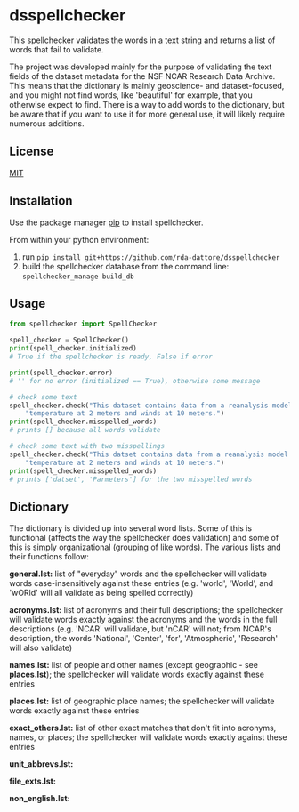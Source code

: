 # dsspellchecker

This spellchecker validates the words in a text string and returns a list of words that fail to validate.

The project was developed mainly for the purpose of validating the text fields of the dataset metadata for the NSF NCAR Research Data Archive. This means that the dictionary is mainly geoscience- and dataset-focused, and you might not find words, like 'beautiful' for example, that you otherwise expect to find. There is a way to add words to the dictionary, but be aware that if you want to use it for more general use, it will likely require numerous additions.

## License

[MIT](https://choosealicense.com/licenses/mit/)

## Installation

Use the package manager [pip](https://pip.pypa.io/en/stable/) to install spellchecker.

From within your python environment:
1. run `pip install git+https://github.com/rda-dattore/dsspellchecker`
1. build the spellchecker database from the command line: `spellchecker_manage build_db`

## Usage

```python
from spellchecker import SpellChecker

spell_checker = SpellChecker()
print(spell_checker.initialized)
# True if the spellchecker is ready, False if error

print(spell_checker.error)
# '' for no error (initialized == True), otherwise some message

# check some text
spell_checker.check("This dataset contains data from a reanalysis model. Parameters include "
    "temperature at 2 meters and winds at 10 meters.")
print(spell_checker.misspelled_words)
# prints [] because all words validate

# check some text with two misspellings
spell_checker.check("This datset contains data from a reanalysis model. Parmeters include "
    "temperature at 2 meters and winds at 10 meters.")
print(spell_checker.misspelled_words)
# prints ['datset', 'Parmeters'] for the two misspelled words
```

## Dictionary

The dictionary is divided up into several word lists. Some of this is functional (affects the way the spellchecker does validation) and some of this is simply organizational (grouping of like words). The various lists and their functions follow:

**general.lst:** list of "everyday" words and the spellchecker will validate words case-insensitively against these entries (e.g. 'world', 'World', and 'wORld' will all validate as being spelled correctly)

**acronyms.lst:** list of acronyms and their full descriptions; the spellchecker will validate words exactly against the acronyms and the words in the full descriptions (e.g. 'NCAR' will validate, but 'nCAR' will not; from NCAR's description, the words 'National', 'Center', 'for', 'Atmospheric', 'Research' will also validate)

**names.lst:** list of people and other names (except geographic - see **places.lst**); the spellchecker will validate words exactly against these entries

**places.lst:** list of geographic place names; the spellchecker will validate words exactly against these entries

**exact_others.lst:** list of other exact matches that don't fit into acronyms, names, or places; the spellchecker will validate words exactly against these entries

**unit_abbrevs.lst:**

**file_exts.lst:**

**non_english.lst:**
